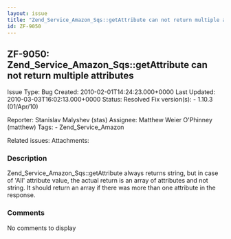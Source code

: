 ```yaml
---
layout: issue
title: "Zend_Service_Amazon_Sqs::getAttribute can not return multiple attributes"
id: ZF-9050
---
```


ZF-9050: Zend\_Service\_Amazon\_Sqs::getAttribute can not return multiple attributes
------------------------------------------------------------------------------------

 Issue Type: Bug Created: 2010-02-01T14:24:23.000+0000 Last Updated: 2010-03-03T16:02:13.000+0000 Status: Resolved Fix version(s): - 1.10.3 (01/Apr/10)
 
 Reporter:  Stanislav Malyshev (stas)  Assignee:  Matthew Weier O'Phinney (matthew)  Tags: - Zend\_Service\_Amazon
 
 Related issues: 
 Attachments: 
### Description

Zend\_Service\_Amazon\_Sqs::getAttribute always returns string, but in case of 'All' attribute value, the actual return is an array of attributes and not string. It should return an array if there was more than one attribute in the response.

 

 

### Comments

No comments to display